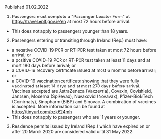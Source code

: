 Published 01.02.2022
1. Passengers must complete a "Passenger Locator Form" at <a href="https://travel.eplf.gov.ie/en">https://travel.eplf.gov.ie/en</a> at most 72 hours before arrival.
- This does not apply to passengers younger than 18 years.
2. Passengers entering or transiting through Ireland (Rep.) must have:
- a negative COVID-19 PCR or RT-PCR test taken at most 72 hours before arrival; or
- a positive COVID-19 PCR or RT-PCR test taken at least 11 days and at most 180 days before arrival; or
- a COVID-19 recovery certificate issued at most 6 months before arrival; or
- a COVID-19 vaccination certificate showing that they were fully vaccinated at least 14 days and at most 270 days before arrival. Vaccines accepted are AstraZeneca (Vaxzevria), Covaxin, Covishield, Janssen, Moderna (Spikevax), Nuvaxovid (Novavax), Pfizer-BioNTech (Comirnaty), Sinopharm (BIBP) and Sinovac.
A combination of vaccines is accepted.
More information can be found at <a href="https://tinyurl.com/bzk624mh">https://tinyurl.com/bzk624mh</a>
- This does not apply to passengers who are 11 years or younger.
3. Residence permits issued by Ireland (Rep.) which have expired on or after 20 March 2020 are considered valid until 31 May 2022.